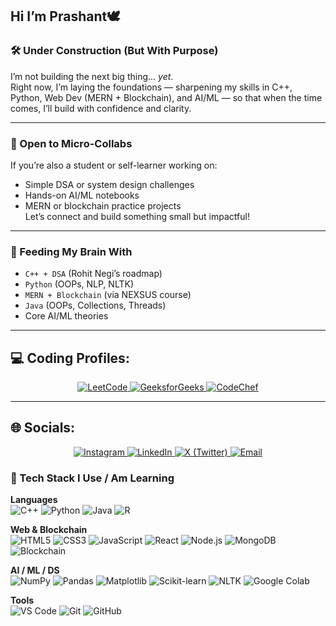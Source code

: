 ## Hi I’m Prashant🕊️

### 🛠️ Under Construction (But With Purpose)
I’m not building the next big thing... *yet*.  
Right now, I’m laying the foundations — sharpening my skills in C++, Python, Web Dev (MERN + Blockchain), and AI/ML — so that when the time comes, I’ll build with confidence and clarity.

---

### 🤝 Open to Micro-Collabs
If you’re also a student or self-learner working on:
- Simple DSA or system design challenges  
- Hands-on AI/ML notebooks  
- MERN or blockchain practice projects  
Let’s connect and build something small but impactful!

---

### 🧠 Feeding My Brain With
- `C++ + DSA` (Rohit Negi’s roadmap)  
- `Python` (OOPs, NLP, NLTK)  
- `MERN + Blockchain` (via NEXSUS course)  
- `Java` (OOPs, Collections, Threads)  
- Core AI/ML theories 


---

## 💻 Coding Profiles:
<p align="center">
  <a href="https://leetcode.com/kd-prashant/" target="_blank">
    <img src="https://img.shields.io/badge/LeetCode-000000?style=for-the-badge&logo=leetcode&logoColor=orange" alt="LeetCode">
  </a>
  <a href="https://www.geeksforgeeks.org/user/eyem_parth/" target="_blank">
    <img src="https://img.shields.io/badge/GeeksforGeeks-308D46?style=for-the-badge&logo=geeksforgeeks&logoColor=white" alt="GeeksforGeeks">
  </a>
  <a href="https://www.codechef.com/users/eyem_parth/" target="_blank">
    <img src="https://img.shields.io/badge/CodeChef-5B4638?style=for-the-badge&logo=codechef&logoColor=white" alt="CodeChef">
  </a>
</p>

---


## 🌐 Socials:
<p align="center">
  <a href="https://instagram.com/eyem_parth" target="_blank">
    <img src="https://img.shields.io/badge/Instagram-E4405F?style=for-the-badge&logo=instagram&logoColor=white" alt="Instagram">
  </a>
  <a href="https://linkedin.com/in//prashant-kandpal-1b4375282" target="_blank">
    <img src="https://img.shields.io/badge/LinkedIn-0077B5?style=for-the-badge&logo=linkedin&logoColor=white" alt="LinkedIn">
  </a>
  <a href="https://twitter.com/eyem_parth" target="_blank">
    <img src="https://img.shields.io/badge/X-000000?style=for-the-badge&logo=x&logoColor=white" alt="X (Twitter)">
  </a>
  <a href="mailto:parthkd.coder@gmail.com">
    <img src="https://img.shields.io/badge/Email-D14836?style=for-the-badge&logo=gmail&logoColor=white" alt="Email">
  </a>
</p>


### 🧰 Tech Stack I Use / Am Learning

**Languages**  
![C++](https://img.shields.io/badge/C++-00599C?style=flat&logo=cplusplus&logoColor=white)
![Python](https://img.shields.io/badge/Python-3776AB?style=flat&logo=python&logoColor=white)
![Java](https://img.shields.io/badge/Java-007396?style=flat&logo=java&logoColor=white)
![R](https://img.shields.io/badge/R-276DC3?style=flat&logo=r&logoColor=white)

**Web & Blockchain**  
![HTML5](https://img.shields.io/badge/HTML5-E34F26?style=flat&logo=html5&logoColor=white)
![CSS3](https://img.shields.io/badge/CSS3-1572B6?style=flat&logo=css3&logoColor=white)
![JavaScript](https://img.shields.io/badge/JavaScript-F7DF1E?style=flat&logo=javascript&logoColor=black)
![React](https://img.shields.io/badge/React-20232A?style=flat&logo=react&logoColor=61DAFB)
![Node.js](https://img.shields.io/badge/Node.js-339933?style=flat&logo=nodedotjs&logoColor=white)
![MongoDB](https://img.shields.io/badge/MongoDB-4EA94B?style=flat&logo=mongodb&logoColor=white)
![Blockchain](https://img.shields.io/badge/Blockchain-121D33?style=flat&logo=blockchain&logoColor=white)

**AI / ML / DS**  
![NumPy](https://img.shields.io/badge/NumPy-013243?style=flat&logo=numpy&logoColor=white)
![Pandas](https://img.shields.io/badge/Pandas-150458?style=flat&logo=pandas&logoColor=white)
![Matplotlib](https://img.shields.io/badge/Matplotlib-11557c?style=flat)
![Scikit-learn](https://img.shields.io/badge/Scikit--learn-F7931E?style=flat&logo=scikitlearn&logoColor=white)
![NLTK](https://img.shields.io/badge/NLTK-006400?style=flat)
![Google Colab](https://img.shields.io/badge/Google%20Colab-F9AB00?style=flat&logo=googlecolab&logoColor=white)

**Tools**  
![VS Code](https://img.shields.io/badge/VSCode-007ACC?style=flat&logo=visual-studio-code&logoColor=white)
![Git](https://img.shields.io/badge/Git-F05032?style=flat&logo=git&logoColor=white)
![GitHub](https://img.shields.io/badge/GitHub-181717?style=flat&logo=github&logoColor=white)


